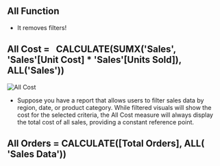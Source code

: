 ## All Function 

+ It removes filters! 

## All Cost =   CALCULATE(SUMX('Sales', 'Sales'[Unit Cost] * 'Sales'[Units Sold]),    ALL('Sales'))

![All Cost](https://github.com/marialyk77/PowerBI_Code_Diary/assets/139682076/7d9ec6c5-4ac8-44de-9802-b60773a815e2)

* Suppose you have a report that allows users to filter sales data by region, date, or product category. While filtered visuals will show the cost for the selected criteria, the All Cost measure will always display the total cost of all sales, providing a constant reference point.


## All Orders = CALCULATE([Total Orders], ALL( 'Sales Data'))
